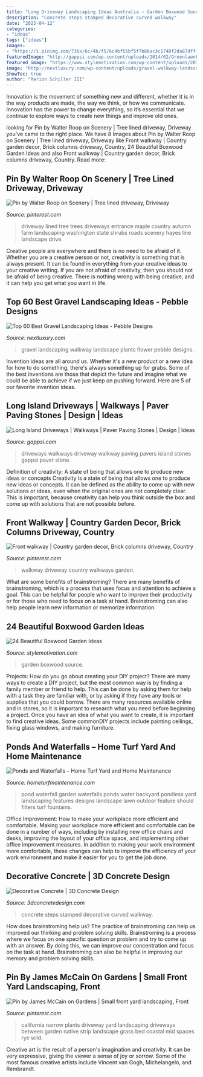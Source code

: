 ```yaml
---
title: "Long Driveway Landscaping Ideas Australia ~ Garden Boxwood Source"
description: "Concrete steps stamped decorative curved walkway"
date: "2023-04-12"
categories:
- "ideas"
tags: ["ideas"]
images:
- "https://i.pinimg.com/736x/6c/4b/f5/6c4bf55bf5f7b86ac3c1740f2da87dff--narrow-garden-california-garden.jpg"
featuredImage: "http://gappsi.com/wp-content/uploads/2014/02/GreenlawnPictures-design-build-contractor-company-driveways-and-walkways-Remodeling-Services-Nassau-and-Suffolk-Long-island-NY-Gappsi..jpg"
featured_image: "https://www.stylemotivation.com/wp-content/uploads/2013/09/24-Beautiful-Boxwood-Garden-Ideas-11-620x924.jpg"
image: "http://nextluxury.com/wp-content/uploads/gravel-walkway-landscape-design-ideas-with-purple-flower-plants.jpg"
ShowToc: true
author: "Marion Schiller III"
---
```



Innovation is the movement of something new and different, whether it is in the way products are made, the way we think, or how we communicate. Innovation has the power to change everything, so it’s essential that we continue to explore ways to create new things and improve old ones.

	

		
looking for Pin by Walter Roop on Scenery | Tree lined driveway, Driveway you've came to the right place. We have 8 Images about Pin by Walter Roop on Scenery | Tree lined driveway, Driveway like Front walkway | Country garden decor, Brick columns driveway, Country, 24 Beautiful Boxwood Garden Ideas and also Front walkway | Country garden decor, Brick columns driveway, Country. Read more:
		
    
## Pin By Walter Roop On Scenery | Tree Lined Driveway, Driveway

<img loading=lazy src="https://i.pinimg.com/originals/49/6d/27/496d27ddae7699b313fb12ed9c208570.jpg" onerror="this.onerror=null;this.src='https://tse2.mm.bing.net/th?id=OIP.ysXa-hH2mlOD1p0oo4i-FAHaLH&amp;pid=15.1';" alt="Pin by Walter Roop on Scenery | Tree lined driveway, Driveway">

_Source: pinterest.com_

>driveway lined tree trees driveways entrance maple country autumn farm landscaping washington state shrubs roads scenery hayes line landscape drive. 

	

Creative people are everywhere and there is no need to be afraid of it. Whether you are a creative person or not, creativity is something that is always present. It can be found in everything from your creative ideas to your creative writing. If you are not afraid of creativity, then you should not be afraid of being creative. There is nothing wrong with being creative, and it can help you get what you want in life.

    
## Top 60 Best Gravel Landscaping Ideas - Pebble Designs

<img loading=lazy src="http://nextluxury.com/wp-content/uploads/gravel-walkway-landscape-design-ideas-with-purple-flower-plants.jpg" onerror="this.onerror=null;this.src='https://tse3.mm.bing.net/th?id=OIP.yG39giX5v_Pu29-2Z_YNCQAAAA&amp;pid=15.1';" alt="Top 60 Best Gravel Landscaping Ideas - Pebble Designs">

_Source: nextluxury.com_

>gravel landscaping walkway landscape plants flower pebble designs. 

	

Invention ideas are all around us. Whether it's a new product or a new idea for how to do something, there's always something up for grabs. Some of the best inventions are those that depict the future and imagine what we could be able to achieve if we just keep on pushing forward. Here are 5 of our favorite invention ideas.

    
## Long Island Driveways | Walkways | Paver Paving Stones | Design | Ideas

<img loading=lazy src="http://gappsi.com/wp-content/uploads/2014/02/GreenlawnPictures-design-build-contractor-company-driveways-and-walkways-Remodeling-Services-Nassau-and-Suffolk-Long-island-NY-Gappsi..jpg" onerror="this.onerror=null;this.src='https://tse1.mm.bing.net/th?id=OIP.MBB8U5VkC4X_XaZmPHtowgHaE6&amp;pid=15.1';" alt="Long Island Driveways | Walkways | Paver Paving Stones | Design | Ideas">

_Source: gappsi.com_

>driveways walkways driveway walkway paving pavers island stones gappsi paver stone. 

	

Definition of creativity: A state of being that allows one to produce new ideas or concepts
Creativity is a state of being that allows one to produce new ideas or concepts. It can be defined as the ability to come up with new solutions or ideas, even when the original ones are not completely clear. This is important, because creativity can help you think outside the box and come up with solutions that are not possible before.

    
## Front Walkway | Country Garden Decor, Brick Columns Driveway, Country

<img loading=lazy src="https://i.pinimg.com/736x/39/e9/49/39e949cd58cc4d93453e067771cf2cf8--front-walkway-walkways.jpg" onerror="this.onerror=null;this.src='https://tse1.mm.bing.net/th?id=OIP.ANWIgNsB-rt72ms4O_UNPAHaJ3&amp;pid=15.1';" alt="Front walkway | Country garden decor, Brick columns driveway, Country">

_Source: pinterest.com_

>walkway driveway country walkways garden. 

	

What are some benefits of brainstroming?
There are many benefits of brainstroming, which is a process that uses focus and attention to achieve a goal. This can be helpful for people who want to improve their productivity or for those who need to focus on a task at hand. Brainstroming can also help people learn new information or memorize information.

    
## 24 Beautiful Boxwood Garden Ideas

<img loading=lazy src="https://www.stylemotivation.com/wp-content/uploads/2013/09/24-Beautiful-Boxwood-Garden-Ideas-11-620x924.jpg" onerror="this.onerror=null;this.src='https://tse2.mm.bing.net/th?id=OIP.HgaEGQPx1ZXLuGMrHFMg_QHaLC&amp;pid=15.1';" alt="24 Beautiful Boxwood Garden Ideas">

_Source: stylemotivation.com_

>garden boxwood source. 

	

Projects: How do you go about creating your DIY project?
There are many ways to create a DIY project, but the most common way is by finding a family member or friend to help. This can be done by asking them for help with a task they are familiar with, or by asking if they have any tools or supplies that you could borrow. There are many resources available online and in stores, so it is important to research what you need before beginning a project. Once you have an idea of what you want to create, it is important to find creative ideas. Some commonDIY projects include painting ceilings, fixing glass windows, and making furniture.

    
## Ponds And Waterfalls – Home Turf Yard And Home Maintenance

<img loading=lazy src="http://hometurfmaintenance.com/wp-content/uploads/2014/04/small-pond-with-waterfall.jpg" onerror="this.onerror=null;this.src='https://tse1.mm.bing.net/th?id=OIP.NuFtAkNnx8gmixTogfOu5gHaE7&amp;pid=15.1';" alt="Ponds and Waterfalls – Home Turf Yard and Home Maintenance">

_Source: hometurfmaintenance.com_

>pond waterfall garden waterfalls ponds water backyard pondless yard landscaping features designs landscape lawn outdoor feature should filters turf fountains. 

	

Office Improvement: How to make your workplace more efficient and comfortable.
Making your workplace more efficient and comfortable can be done in a number of ways, including by installing new office chairs and desks, improving the layout of your office space, and implementing other office improvement measures. In addition to making your work environment more comfortable, these changes can help to improve the efficiency of your work environment and make it easier for you to get the job done.

    
## Decorative Concrete | 3D Concrete Design

<img loading=lazy src="http://3dconcretedesign.com/wp-content/uploads/2012/04/curved-stamped-front-steps-768x1024.jpg" onerror="this.onerror=null;this.src='https://tse2.mm.bing.net/th?id=OIP.TNhcZp7cGvrxUmk10jx0yQHaJ4&amp;pid=15.1';" alt="Decorative Concrete | 3D Concrete Design">

_Source: 3dconcretedesign.com_

>concrete steps stamped decorative curved walkway. 

	

How does brainstroming help us?
The practice of brainstroming can help us improved our thinking and problem solving skills. Brainstroming is a process where we focus on one specific question or problem and try to come up with an answer. By doing this, we can improve our concentration and focus on the task at hand. Brainstroming can also be helpful in improving our memory and problem solving skills.

    
## Pin By James McCain On Gardens | Small Front Yard Landscaping, Front

<img loading=lazy src="https://i.pinimg.com/736x/6c/4b/f5/6c4bf55bf5f7b86ac3c1740f2da87dff--narrow-garden-california-garden.jpg" onerror="this.onerror=null;this.src='https://tse2.mm.bing.net/th?id=OIP.zO8R8ZMEioaXWAYePhxpUwHaEf&amp;pid=15.1';" alt="Pin by James McCain on Gardens | Small front yard landscaping, Front">

_Source: pinterest.com_

>california narrow plants driveway yard landscaping driveways between garden native strip landscape grass bed coastal mid spaces rye wild. 

	

Creative art is the result of a person's imagination and creativity. It can be very expressive, giving the viewer a sense of joy or sorrow. Some of the most famous creative artists include Vincent van Gogh, Michelangelo, and Rembrandt.

